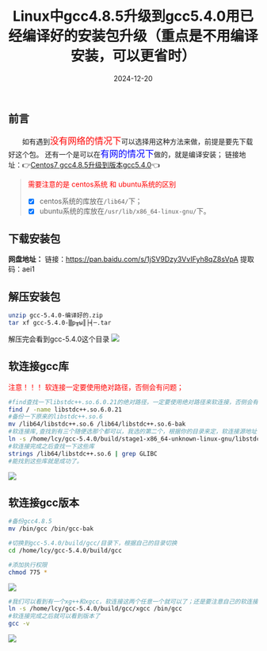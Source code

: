 ﻿---
title: Linux中gcc4.8.5升级到gcc5.4.0用已经编译好的安装包升级（重点是不用编译安装，可以更省时）
icon: circle-info
order: 1
category:
  - Linux
tag:
  - Linux
  - GCC
  - 运维
pageview: false
date: 2024-12-20
comment: false
breadcrumb: false
---

## 前言

&emsp;&emsp;如有遇到<font color=red size=4>没有网络的情况下</font>可以选择用这种方法来做，前提是要先下载好这个包。
还有一个是可以在<font color=blue size=4>有网的情况下</font>做的，就是编译安装；
链接地址：👉[Centos7 gcc4.8.5升级到版本gcc5.4.0](https://blog.csdn.net/liu_chen_yang/article/details/123711779?spm=1001.2014.3001.5502)👈


><font color=red>需要注意的是 centos系统 和 ubuntu系统的区别</font>
>* [x] centos系统的库放在`/lib64/`下；
>* [x] ubuntu系统的库放在`/usr/lib/x86_64-linux-gnu/`下。

## 下载安装包


**网盘地址：**
链接：https://pan.baidu.com/s/1jSV9Dzy3VvIFyh8qZ8sVpA 
提取码：aei1

## 解压安装包

```bash
unzip gcc-5.4.0-编译好的.zip
tar xf gcc-5.4.0-▒р╥ы║├╡─.tar
```
解压完会看到gcc-5.4.0这个目录
![](https://lcy-blog.oss-cn-beijing.aliyuncs.com/blog/202412200948747.png)

## 软连接gcc库

<font color=red>注意！！！
软连接一定要使用绝对路径，否侧会有问题；</font>

```bash
#find查找一下libstdc++.so.6.0.21的绝对路径，一定要使用绝对路径来软连接，否侧会有问题；
find / -name libstdc++.so.6.0.21
#备份一下原来的libstdc++.so.6
mv /lib64/libstdc++.so.6 /lib64/libstdc++.so.6-bak
#软连接库,查找到有三个随便选那个都可以，我选的第二个，根据你的目录来定，软连接源地址
ln -s /home/lcy/gcc-5.4.0/build/stage1-x86_64-unknown-linux-gnu/libstdc++-v3/src/.libs/libstdc++.so.6.0.21 /lib64/libstdc++.so.6
#软连接完成之后查找一下这些库
strings /lib64/libstdc++.so.6 | grep GLIBC
#能找到这些库就是成功了。
```
![](https://lcy-blog.oss-cn-beijing.aliyuncs.com/blog/202412200948161.png)

## 软连接gcc版本


```bash
#备份gcc4.8.5
mv /bin/gcc /bin/gcc-bak

#切换到gcc-5.4.0/build/gcc/目录下，根据自己的目录切换
cd /home/lcy/gcc-5.4.0/build/gcc

#添加执行权限
chmod 775 *
```
![](https://lcy-blog.oss-cn-beijing.aliyuncs.com/blog/202412200948613.png)

```bash
#我们可以看到有一个xg++和xgcc，软连接这两个任意一个就可以了；还是要注意自己的软连接源路径
ln -s /home/lcy/gcc-5.4.0/build/gcc/xgcc /bin/gcc
#软连接完成之后就可以看到版本了
gcc -v
```
![](https://lcy-blog.oss-cn-beijing.aliyuncs.com/blog/202412200948428.png)


